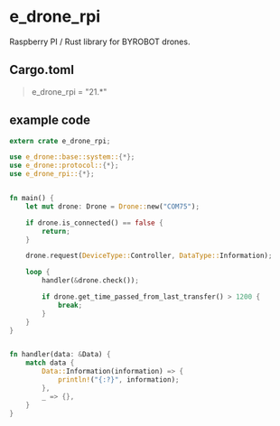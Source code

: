 # e_drone_rpi
Raspberry PI / Rust library for BYROBOT drones.



## Cargo.toml
> e_drone_rpi = "21.*"



## example code
```rust
extern crate e_drone_rpi;

use e_drone::base::system::{*};
use e_drone::protocol::{*};
use e_drone_rpi::{*};


fn main() {
    let mut drone: Drone = Drone::new("COM75");

    if drone.is_connected() == false {
        return;
    }

    drone.request(DeviceType::Controller, DataType::Information);

    loop {
        handler(&drone.check());

        if drone.get_time_passed_from_last_transfer() > 1200 {
            break;
        }
    }
}


fn handler(data: &Data) {
    match data {
        Data::Information(information) => {
            println!("{:?}", information);
        },
        _ => {},
    }
}
```

